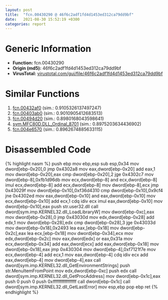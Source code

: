 ```yaml
---
layout: post
title:  "fcn.00430290 @ 46f6c2adf1fd4d1453ed312ca79dd9bf"
date:   2021-08-30 15:52:19 +0300
categories: report
---
```


# Generic Information
- **Function:** fcn.00430290
- **Origin (md5):** 46f6c2adf1fd4d1453ed312ca79dd9bf
- **VirusTotal:** [virustotal.com/gui/file/46f6c2adf1fd4d1453ed312ca79dd9bf][virustotal_ref]



# Similar Functions

1. [fcn.00432af0][similar_1_ref] (sim.: 0.9105326137497247)
2. [fcn.00403ab0][similar_2_ref] (sim.: 0.9010905412683513)
3. [fcn.00494d20][similar_3_ref] (sim.: 0.8980168043598641)
4. [sym.MFC80D.DLL\_Ordinal\_8701][similar_4_ref] (sim.: 0.8975203634436902)
5. [fcn.004e6570][similar_5_ref] (sim.: 0.8962674885633115)


# Disassembled Code

{% highlight nasm %}
push ebp
mov ebp,esp
sub esp,0x34
mov dword[ebp-0x20],0
jmp 0x4302a8
mov eax,dword[ebp-0x20]
add eax,1
mov dword[ebp-0x20],eax
cmp dword[ebp-0x20],2
jge 0x4302c7
mov dword[ebp-8],0xfb1d96db
mov ecx,dword[ebp-8]
and ecx,dword[ebp-8]
imul ecx,dword[ebp-8]
add ecx,dword[ebp-8]
mov dword[ebp-8],ecx
jmp 0x43029f
mov dword[ebp-0x10],0xf36d4310
cmp dword[ebp-0x10],0x9cf4
jne 0x4302ed
mov eax,dword[ebp-0x10]
and eax,dword[ebp-0x10]
mov ecx,dword[ebp-0x10]
add ecx,1
cdq 
idiv ecx
imul eax,dword[ebp-0x10]
mov dword[ebp-0x10],eax
push str.user32.dll
call dword[sym.imp.KERNEL32.dll_LoadLibraryW]
mov dword[ebp-0xc],eax
mov dword[ebp-0x28],0
jmp 0x43030d
mov edx,dword[ebp-0x28]
add edx,1
mov dword[ebp-0x28],edx
cmp dword[ebp-0x28],3
jge 0x43033d
mov dword[ebp-0x18],0x2493
lea eax,[ebp-0x18]
mov dword[ebp-0x2c],eax
lea ecx,[ebp-0x18]
mov dword[ebp-0x34],ecx
mov edx,dword[ebp-0x2c]
mov eax,dword[edx]
or eax,0x31a
mov ecx,dword[ebp-0x34]
add eax,dword[ecx]
add eax,dword[ebp-0x18]
mov dword[ebp-0x18],eax
jmp 0x430304
mov dword[ebp-4],0xf7121f7e
mov ecx,dword[ebp-4]
add ecx,1
mov eax,dword[ebp-4]
cdq 
idiv ecx
add eax,dword[ebp-4]
mov dword[ebp-4],eax
call dword[sym.imp.KERNEL32.dll_GetEnvironmentStrings]
push str.MenuItemFromPoint
mov edx,dword[ebp-0xc]
push edx
call dword[sym.imp.KERNEL32.dll_GetProcAddress]
mov dword[ebp-0x1c],eax
push 0
push 0
push 0xffffffffffffffff
call dword[ebp-0x1c]
call dword[sym.imp.KERNEL32.dll_GetLastError]
mov esp,ebp
pop ebp
ret 
{% endhighlight %}


[similar_1_ref]: /report/fcn.00432af0@279a61b1e76da49531f1f16fd1102a2d
[similar_2_ref]: /report/fcn.00403ab0@c60344b51fa39a329b92557d24ff7670
[similar_3_ref]: /report/fcn.00494d20@289859175c221b107317af7727d26c17
[similar_4_ref]: /report/sym.MFC80D.DLL_Ordinal_8701@ebea46c6b17785efc2ebcb24ad99656c
[similar_5_ref]: /report/fcn.004e6570@279a61b1e76da49531f1f16fd1102a2d
[virustotal_ref]: https://www.virustotal.com/gui/file/46f6c2adf1fd4d1453ed312ca79dd9bf